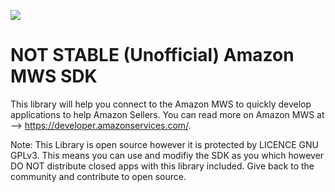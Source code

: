 [![](https://jitpack.io/v/theblissprogrammer/android-amazon-mws-sdk.svg)](https://jitpack.io/#theblissprogrammer/android-amazon-mws-sdk)

# NOT STABLE (Unofficial) Amazon MWS SDK

This library will help you connect to the Amazon MWS to quickly develop applications to help Amazon Sellers. 
You can read more on Amazon MWS at --> https://developer.amazonservices.com/. 

Note: This Library is open source however it is protected by LICENCE GNU GPLv3. This means you can use and modifiy the SDK as you which however DO NOT distribute closed apps with this library included. Give back to the community and contribute to open source.


